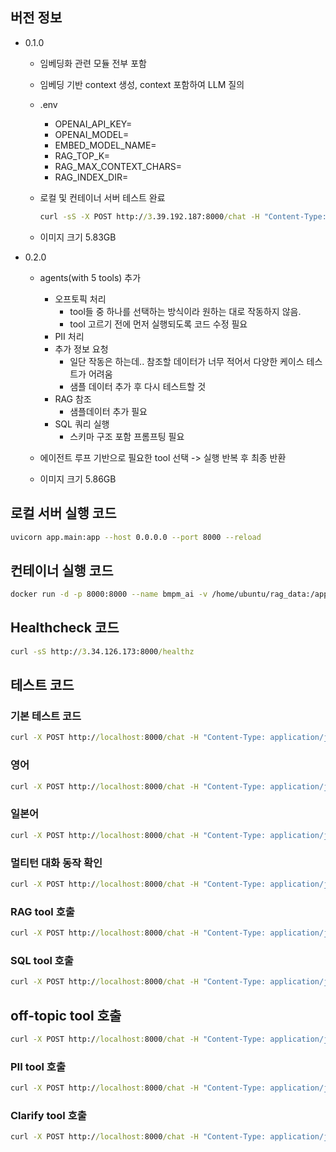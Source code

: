 ## 버전 정보

- 0.1.0

  - 임베딩화 관련 모듈 전부 포함
  - 임베딩 기반 context 생성, context 포함하여 LLM 질의
  - .env
    - OPENAI_API_KEY=
    - OPENAI_MODEL=
    - EMBED_MODEL_NAME=
    - RAG_TOP_K=
    - RAG_MAX_CONTEXT_CHARS=
    - RAG_INDEX_DIR=
    
  - 로컬 및 컨테이너 서버 테스트 완료
  
    ```cmd
    curl -sS -X POST http://3.39.192.187:8000/chat -H "Content-Type: application/json" -d "{\"user_id\":\"u1\",\"message\":\"오늘 학식 뭐 있어?\",\"context\":{\"locale\":\"ko\"}}"
    ```
  
  - 이미지 크기 5.83GB



- 0.2.0

  - agents(with 5 tools) 추가
    - 오프토픽 처리
      - tool들 중 하나를 선택하는 방식이라 원하는 대로 작동하지 않음.
      - tool 고르기 전에 먼저 실행되도록 코드 수정 필요
    - PII 처리
    - 추가 정보 요청
      - 일단 작동은 하는데.. 참조할 데이터가 너무 적어서 다양한 케이스 테스트가 어려움
      - 샘플 데이터 추가 후 다시 테스트할 것
    - RAG 참조
      - 샘플데이터 추가 필요
    - SQL 쿼리 실행
      - 스키마 구조 포함 프롬프팅 필요

  - 에이전트 루프 기반으로 필요한 tool 선택 -> 실행 반복 후 최종 반환
  - 이미지 크기 5.86GB

## 로컬 서버 실행 코드
```bash
uvicorn app.main:app --host 0.0.0.0 --port 8000 --reload
```

## 컨테이너 실행 코드

```bash
docker run -d -p 8000:8000 --name bmpm_ai -v /home/ubuntu/rag_data:/app/rag_data --env-file /home/ubuntu/.env srogsrogi/bmpm_ai_0.1.1
```



## Healthcheck 코드

```cmd
curl -sS http://3.34.126.173:8000/healthz
```



## 테스트 코드



### 기본 테스트 코드

```cmd
curl -X POST http://localhost:8000/chat -H "Content-Type: application/json" -d "{""user_id"":""u1"",""message"":""오늘 학식 뭐 나와?""}"
```



### 영어

```cmd
curl -X POST http://localhost:8000/chat -H "Content-Type: application/json" -d "{""user_id"":""u2"",""language"":""en-US"",""message"":""What is for lunch today?""}"
```



### 일본어

```cmd
curl -X POST http://localhost:8000/chat -H "Content-Type: application/json" -d "{""user_id"":""u3"",""language"":""ja"",""message"":""今日の学食メニューは？""}"
```



### 멀티턴 대화 동작 확인

```cmd
curl -X POST http://localhost:8000/chat -H "Content-Type: application/json" -d "{""user_id"":""u3"",""language"":""ko"",""history"":[{""role"":""assistant"",""content"":""어느 캠퍼스/식당/날짜가 궁금한가요?""}],""message"":""오늘 제2학식 메뉴 알려줘""}"
```



### RAG tool 호출

```cmd
curl -X POST http://localhost:8000/chat -H "Content-Type: application/json" -d "{""user_id"":""u4"",""language"":""ko"",""message"":""할인 이벤트 하고 있는 거 있어?""}"
```



### SQL tool 호출

```cmd
curl -X POST http://localhost:8000/chat -H "Content-Type: application/json" -d "{""user_id"":""u5"",""language"":""ko"",""message"":""김치찌개 알러지 정보 알려줘""}"
```



## off-topic tool 호출

```cmd
curl -X POST http://localhost:8000/chat -H "Content-Type: application/json" -d "{""user_id"":""u6"",""language"":""ko"",""message"":""오늘 날씨 어때?""}"
```



### PII tool 호출

```cmd
curl -X POST http://localhost:8000/chat -H "Content-Type: application/json" -d "{""user_id"":""u7"",""language"":""ko"",""message"":""나는 김민수야. 전화번호는 01012123789야.""}"
```



### Clarify tool 호출

```cmd
curl -X POST http://localhost:8000/chat -H "Content-Type: application/json" -d "{""user_id"":""u7"",""language"":""ko"",""message"":""그 식당 어딘지 알아?""}"
```

